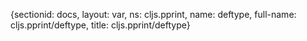 {sectionid: docs, layout: var, ns: cljs.pprint, name: deftype, full-name: cljs.pprint/deftype,
  title: cljs.pprint/deftype}
